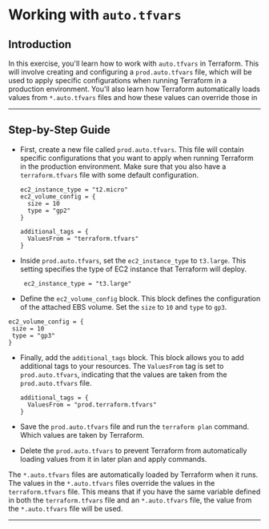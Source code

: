 # Working with `auto.tfvars`

## Introduction

In this exercise, you'll learn how to work with `auto.tfvars` in Terraform. This will involve creating and configuring a
`prod.auto.tfvars` file, which will be used to apply specific configurations when running Terraform in a production
environment. You'll also learn how Terraform automatically loads values from `*.auto.tfvars` files and how these values
can override those in

--- 

## Step-by-Step Guide

- First, create a new file called `prod.auto.tfvars`. This file will contain specific configurations that you want to
  apply when running Terraform in the production environment. Make sure that you also have a `terraform.tfvars` file
  with some default configuration.
  ```hcl
  ec2_instance_type = "t2.micro"
  ec2_volume_config = {
    size = 10
    type = "gp2"
  }
  
  additional_tags = {
    ValuesFrom = "terraform.tfvars"
  }
  ```
- Inside `prod.auto.tfvars`, set the `ec2_instance_type` to `t3.large`. This setting specifies the type of EC2 instance
  that Terraform will deploy.
  ```hcl
   ec2_instance_type = "t3.large"
  ```

- Define the `ec2_volume_config` block. This block defines the configuration of the attached EBS volume. Set the `size`
  to `10` and `type` to `gp3`.

 ```hcl 
 ec2_volume_config = {
  size = 10
  type = "gp3"
}
 ```

- Finally, add the `additional_tags` block. This block allows you to add additional tags to your resources. The
  `ValuesFrom` tag is set to `prod.auto.tfvars`, indicating that the values are taken from the `prod.auto.tfvars` file.
  ```hcl
  additional_tags = {
    ValuesFrom = "prod.terraform.tfvars" 
  }  
  ```

- Save the `prod.auto.tfvars` file and run the `terraform plan` command. Which values are taken by Terraform.
- Delete the `prod.auto.tfvars` to prevent Terraform from automatically loading values from it in later plan and apply
  commands.

The `*.auto.tfvars` files are automatically loaded by Terraform when it runs. The values in the
`*.auto.tfvars` files override the values in the `terraform.tfvars` file. This means that if you have the same variable
defined in both the `terraform.tfvars` file and an `*.auto.tfvars` file, the value from the `*.auto.tfvars` file will be
used.

--- 